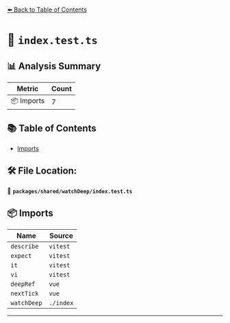 [⬅️ Back to Table of Contents](../../../index.md)

# 📄 `index.test.ts`

## 📊 Analysis Summary

| Metric | Count |
|--------|-------|
| 📦 Imports | 7 |

## 📚 Table of Contents

- [Imports](#imports)

## 🛠️ File Location:
📂 **`packages/shared/watchDeep/index.test.ts`**

## 📦 Imports

| Name | Source |
|------|--------|
| `describe` | `vitest` |
| `expect` | `vitest` |
| `it` | `vitest` |
| `vi` | `vitest` |
| `deepRef` | `vue` |
| `nextTick` | `vue` |
| `watchDeep` | `./index` |


---
